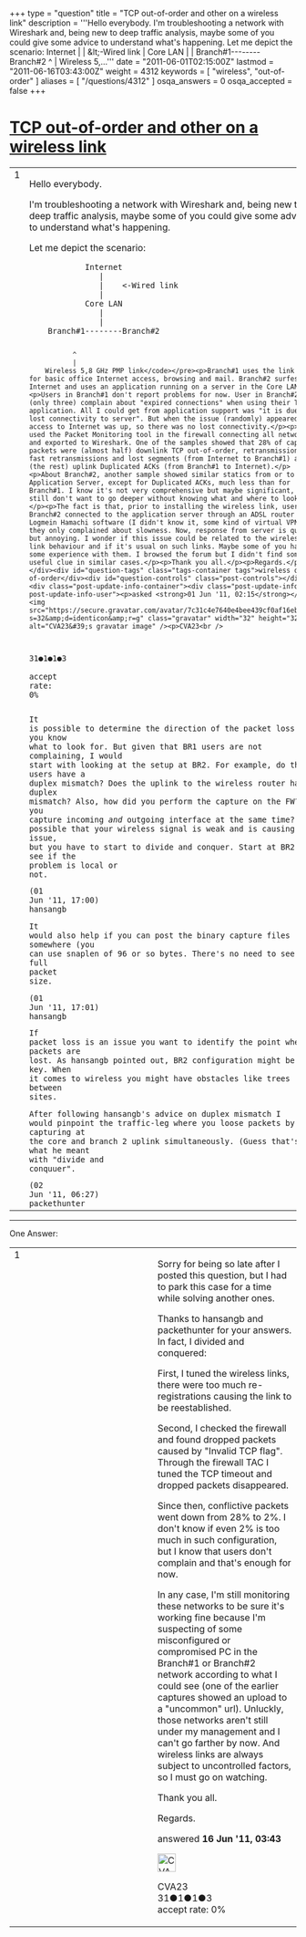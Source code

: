 +++
type = "question"
title = "TCP out-of-order and other on a wireless link"
description = '''Hello everybody. I&#x27;m troubleshooting a network with Wireshark and, being new to deep traffic analysis, maybe some of you could give some advice to understand what&#x27;s happening. Let me depict the scenario:  Internet  |  | &amp;lt;-Wired link  |  Core LAN  |  |  Branch#1--------Branch#2   ^  |  Wireless 5,...'''
date = "2011-06-01T02:15:00Z"
lastmod = "2011-06-16T03:43:00Z"
weight = 4312
keywords = [ "wireless", "out-of-order" ]
aliases = [ "/questions/4312" ]
osqa_answers = 0
osqa_accepted = false
+++

<div class="headNormal">

# [TCP out-of-order and other on a wireless link](/questions/4312/tcp-out-of-order-and-other-on-a-wireless-link)

</div>

<div id="main-body">

<div id="askform">

<table id="question-table" style="width:100%;"><colgroup><col style="width: 50%" /><col style="width: 50%" /></colgroup><tbody><tr class="odd"><td style="width: 30px; vertical-align: top"><div class="vote-buttons"><div id="post-4312-score" class="post-score" title="current number of votes">1</div><div id="favorite-count" class="favorite-count"></div></div></td><td><div id="item-right"><div class="question-body"><p>Hello everybody.</p><p>I'm troubleshooting a network with Wireshark and, being new to deep traffic analysis, maybe some of you could give some advice to understand what's happening.</p><p>Let me depict the scenario:</p><pre><code>            Internet
               |
               |    &lt;-Wired link
               |
            Core LAN
               |
               |
    Branch#1--------Branch#2

               ^
               |
        Wireless 5,8 GHz PMP link</code></pre><p>Branch#1 uses the link only for basic office Internet access, browsing and mail. Branch#2 surfes the Internet and uses an application running on a server in the Core LAN.</p><p>Users in Branch#1 don't report problems for now. User in Branch#2 (only three) complain about "expired connections" when using their TCP application. All I could get from application support was "it is due to lost connectivity to server". But when the issue (randomly) appeared, access to Internet was up, so there was no lost connectivity.</p><p>I used the Packet Monitoring tool in the firewall connecting all networks and exported to Wireshark. One of the samples showed that 28% of captured packets were (almost half) downlink TCP out-of-order, retransmissions, fast retransmissions and lost segments (from Internet to Branch#1) and (the rest) uplink Duplicated ACKs (from Branch#1 to Internet).</p><p>About Branch#2, another sample showed similar statics from or to Application Server, except for Duplicated ACKs, much less than for Branch#1. I know it's not very comprehensive but maybe significant, I still don't want to go deeper without knowing what and where to look for.</p><p>The fact is that, prior to installing the wireless link, users in Branch#2 connected to the application server through an ADSL router and Logmein Hamachi software (I didn't know it, some kind of virtual VPN) and they only complained about slowness. Now, response from server is quick but annoying. I wonder if this issue could be related to the wireless link behaviour and if it's usual on such links. Maybe some of you have some experience with them. I browsed the forum but I didn't find some useful clue in similar cases.</p><p>Thank you all.</p><p>Regards.</p></div><div id="question-tags" class="tags-container tags">wireless out-of-order</div><div id="question-controls" class="post-controls"></div><div class="post-update-info-container"><div class="post-update-info post-update-info-user"><p>asked <strong>01 Jun '11, 02:15</strong></p><img src="https://secure.gravatar.com/avatar/7c31c4e7640e4bee439cf0af16eb7201?s=32&amp;d=identicon&amp;r=g" class="gravatar" width="32" height="32" alt="CVA23&#39;s gravatar image" /><p>CVA23<br />
<span class="score" title="31 reputation points">31</span><span title="1 badges"><span class="badge1">●</span><span class="badgecount">1</span></span><span title="1 badges"><span class="silver">●</span><span class="badgecount">1</span></span><span title="3 badges"><span class="bronze">●</span><span class="badgecount">3</span></span><br />
<span class="accept_rate" title="Rate of the user&#39;s accepted answers">accept rate:</span> <span title="CVA23 has no accepted answers">0%</span></p></div></div><div id="comments-container-4312" class="comments-container"><span id="4321"></span><div id="comment-4321" class="comment"><div id="post-4321-score" class="comment-score"></div><div class="comment-text"><p>It is possible to determine the direction of the packet loss if you know what to look for. But given that BR1 users are not complaining, I would start with looking at the setup at BR2. For example, do the users have a duplex mismatch? Does the uplink to the wireless router have a duplex mismatch? Also, how did you perform the capture on the FW? Did you capture incoming <em>and</em> outgoing interface at the same time? It's possible that your wireless signal is weak and is causing this issue, but you have to start to divide and conquer. Start at BR2 and see if the problem is local or not.</p></div><div id="comment-4321-info" class="comment-info"><span class="comment-age">(01 Jun '11, 17:00)</span> hansangb</div></div><span id="4322"></span><div id="comment-4322" class="comment"><div id="post-4322-score" class="comment-score"></div><div class="comment-text"><p>It would also help if you can post the binary capture files somewhere (you can use snaplen of 96 or so bytes. There's no need to see the full packet size.</p></div><div id="comment-4322-info" class="comment-info"><span class="comment-age">(01 Jun '11, 17:01)</span> hansangb</div></div><span id="4330"></span><div id="comment-4330" class="comment"><div id="post-4330-score" class="comment-score"></div><div class="comment-text"><p>If packet loss is an issue you want to identify the point where packets are lost. As hansangb pointed out, BR2 configuration might be the key. When it comes to wireless you might have obstacles like trees between sites.</p><p>After following hansangb's advice on duplex mismatch I would pinpoint the traffic-leg where you loose packets by capturing at the core and branch 2 uplink simultaneously. (Guess that's what he meant with "divide and conquuer".</p></div><div id="comment-4330-info" class="comment-info"><span class="comment-age">(02 Jun '11, 06:27)</span> packethunter</div></div></div><div id="comment-tools-4312" class="comment-tools"></div><div class="clear"></div><div id="comment-4312-form-container" class="comment-form-container"></div><div class="clear"></div></div></td></tr></tbody></table>

------------------------------------------------------------------------

<div class="tabBar">

<span id="sort-top"></span>

<div class="headQuestions">

One Answer:

</div>

</div>

<span id="4590"></span>

<div id="answer-container-4590" class="answer answered-by-owner">

<table style="width:100%;"><colgroup><col style="width: 50%" /><col style="width: 50%" /></colgroup><tbody><tr class="odd"><td style="width: 30px; vertical-align: top"><div class="vote-buttons"><div id="post-4590-score" class="post-score" title="current number of votes">1</div></div></td><td><div class="item-right"><div class="answer-body"><p>Sorry for being so late after I posted this question, but I had to park this case for a time while solving another ones.</p><p>Thanks to hansangb and packethunter for your answers. In fact, I divided and conquered:</p><p>First, I tuned the wireless links, there were too much re-registrations causing the link to be reestablished.</p><p>Second, I checked the firewall and found dropped packets caused by "Invalid TCP flag". Through the firewall TAC I tuned the TCP timeout and dropped packets disappeared.</p><p>Since then, conflictive packets went down from 28% to 2%. I don't know if even 2% is too much in such configuration, but I know that users don't complain and that's enough for now.</p><p>In any case, I'm still monitoring these networks to be sure it's working fine because I'm suspecting of some misconfigured or compromised PC in the Branch#1 or Branch#2 network according to what I could see (one of the earlier captures showed an upload to a "uncommon" url). Unluckly, those networks aren't still under my management and I can't go farther by now. And wireless links are always subject to uncontrolled factors, so I must go on watching.</p><p>Thank you all.</p><p>Regards.</p></div><div class="answer-controls post-controls"></div><div class="post-update-info-container"><div class="post-update-info post-update-info-user"><p>answered <strong>16 Jun '11, 03:43</strong></p><img src="https://secure.gravatar.com/avatar/7c31c4e7640e4bee439cf0af16eb7201?s=32&amp;d=identicon&amp;r=g" class="gravatar" width="32" height="32" alt="CVA23&#39;s gravatar image" /><p>CVA23<br />
<span class="score" title="31 reputation points">31</span><span title="1 badges"><span class="badge1">●</span><span class="badgecount">1</span></span><span title="1 badges"><span class="silver">●</span><span class="badgecount">1</span></span><span title="3 badges"><span class="bronze">●</span><span class="badgecount">3</span></span><br />
<span class="accept_rate" title="Rate of the user&#39;s accepted answers">accept rate:</span> <span title="CVA23 has no accepted answers">0%</span></p></div></div><div id="comments-container-4590" class="comments-container"></div><div id="comment-tools-4590" class="comment-tools"></div><div class="clear"></div><div id="comment-4590-form-container" class="comment-form-container"></div><div class="clear"></div></div></td></tr></tbody></table>

</div>

<div class="paginator-container-left">

</div>

</div>

</div>

